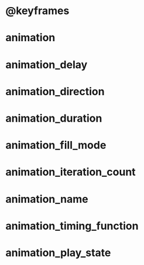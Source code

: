 <link type="text/css" rel="stylesheet" href="../../style.css" />

# \@keyframes

# animation

# animation_delay

# animation_direction

# animation_duration

# animation_fill_mode

# animation_iteration_count

# animation_name

# animation_timing_function

# animation_play_state

